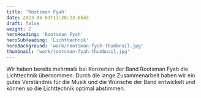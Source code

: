 ```yaml
---
title: 'Rootsman Fyah'
date: 2023-06-03T11:28:23.654Z
draft: false
weight: 2
heroHeading: 'Rootsman Fyah'
heroSubHeading: 'Lichttechnik'
heroBackground: 'work/rootsman-fyah-thumbnail.jpg'
thumbnail: 'work/rootsman-fyah-thumbnail.jpg'
---
```


Wir haben bereits mehrmals bei Konzerten der Band Rootsman Fyah die Lichttechnik übernommen. Durch die lange Zusammenarbeit haben wir ein gutes Verständnis für die Musik und die Wünsche der Band entwickelt und können so die Lichttechnik optimal abstimmen.